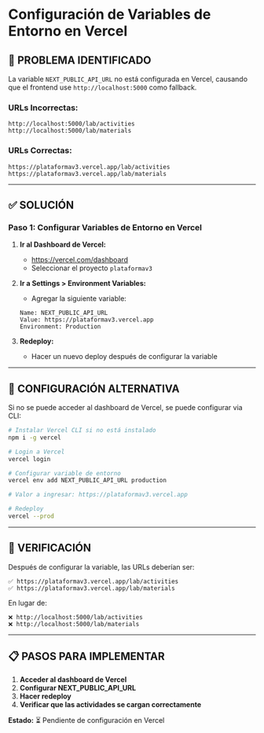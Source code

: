 # Configuración de Variables de Entorno en Vercel

## 🚨 PROBLEMA IDENTIFICADO

La variable `NEXT_PUBLIC_API_URL` no está configurada en Vercel, causando que el frontend use `http://localhost:5000` como fallback.

### URLs Incorrectas:
```
http://localhost:5000/lab/activities
http://localhost:5000/lab/materials
```

### URLs Correctas:
```
https://plataformav3.vercel.app/lab/activities
https://plataformav3.vercel.app/lab/materials
```

---

## ✅ SOLUCIÓN

### Paso 1: Configurar Variables de Entorno en Vercel

1. **Ir al Dashboard de Vercel:**
   - https://vercel.com/dashboard
   - Seleccionar el proyecto `plataformav3`

2. **Ir a Settings > Environment Variables:**
   - Agregar la siguiente variable:
   ```
   Name: NEXT_PUBLIC_API_URL
   Value: https://plataformav3.vercel.app
   Environment: Production
   ```

3. **Redeploy:**
   - Hacer un nuevo deploy después de configurar la variable

---

## 🔧 CONFIGURACIÓN ALTERNATIVA

Si no se puede acceder al dashboard de Vercel, se puede configurar via CLI:

```bash
# Instalar Vercel CLI si no está instalado
npm i -g vercel

# Login a Vercel
vercel login

# Configurar variable de entorno
vercel env add NEXT_PUBLIC_API_URL production

# Valor a ingresar: https://plataformav3.vercel.app

# Redeploy
vercel --prod
```

---

## 🧪 VERIFICACIÓN

Después de configurar la variable, las URLs deberían ser:

```
✅ https://plataformav3.vercel.app/lab/activities
✅ https://plataformav3.vercel.app/lab/materials
```

En lugar de:

```
❌ http://localhost:5000/lab/activities
❌ http://localhost:5000/lab/materials
```

---

## 📋 PASOS PARA IMPLEMENTAR

1. **Acceder al dashboard de Vercel**
2. **Configurar NEXT_PUBLIC_API_URL**
3. **Hacer redeploy**
4. **Verificar que las actividades se cargan correctamente**

**Estado:** ⏳ Pendiente de configuración en Vercel 